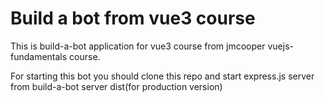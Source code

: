 
# Build a bot from vue3 course

This is build-a-bot application for vue3 course from jmcooper vuejs-fundamentals course.

For starting this bot you should clone this repo and start express.js server from build-a-bot server dist(for production version)

